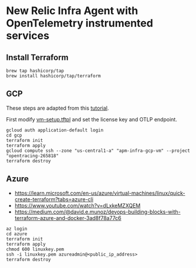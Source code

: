 # New Relic Infra Agent with OpenTelemetry instrumented services

## Install Terraform

```shell
brew tap hashicorp/tap
brew install hashicorp/tap/terraform
```

## GCP

These steps are adapted from this
[tutorial](https://developer.hashicorp.com/terraform/tutorials/gcp-get-started/google-cloud-platform-build).

First modify [vm-setup.tftpl](./gcp/templates/vm-setup.tftpl) and set the
license key and OTLP endpoint.

```shell
gcloud auth application-default login
cd gcp
terraform init
terraform apply
gcloud compute ssh --zone "us-central1-a" "apm-infra-gcp-vm" --project "opentracing-265818"
terraform destroy
```

## Azure

* https://learn.microsoft.com/en-us/azure/virtual-machines/linux/quick-create-terraform?tabs=azure-cli
* https://www.youtube.com/watch?v=dLxkeMZXQEM
* https://medium.com/@david.e.munoz/devops-building-blocks-with-terraform-azure-and-docker-3ad8f78a77c6

```shell
az login
cd azure
terraform init
terraform apply
chmod 600 linuxkey.pem
ssh -i linuxkey.pem azureadmin@<public_ip_address>
terraform destroy
```
